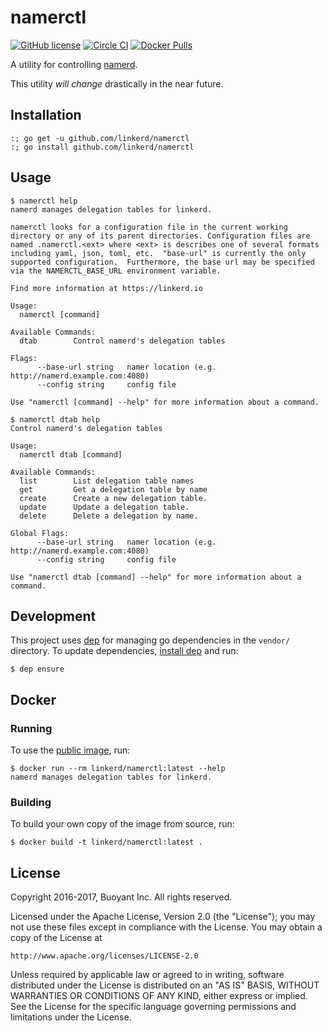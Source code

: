 # namerctl #

[![GitHub license][license-badge]](LICENSE)
[![Circle CI][namerctl-ci-badge]][namerctl-ci]
[![Docker Pulls][docker-badge]][docker]

A utility for controlling [namerd](https://github.com/linkerd/linkerd/tree/master/namerd).

This utility _will change_ drastically in the near future.

## Installation ##

```
:; go get -u github.com/linkerd/namerctl
:; go install github.com/linkerd/namerctl
```

## Usage ##

```
$ namerctl help
namerd manages delegation tables for linkerd.

namerctl looks for a configuration file in the current working
directory or any of its parent directories. Configuration files are
named .namerctl.<ext> where <ext> is describes one of several formats
including yaml, json, toml, etc.  "base-url" is currently the only
supported configuration.  Furthermore, the base url may be specified
via the NAMERCTL_BASE_URL environment variable.

Find more information at https://linkerd.io

Usage:
  namerctl [command]

Available Commands:
  dtab        Control namerd's delegation tables

Flags:
      --base-url string   namer location (e.g. http://namerd.example.com:4080)
      --config string     config file

Use "namerctl [command] --help" for more information about a command.
```
```
$ namerctl dtab help
Control namerd's delegation tables

Usage:
  namerctl dtab [command]

Available Commands:
  list        List delegation table names
  get         Get a delegation table by name
  create      Create a new delegation table.
  update      Update a delegation table.
  delete      Delete a delegation by name.

Global Flags:
      --base-url string   namer location (e.g. http://namerd.example.com:4080)
      --config string     config file

Use "namerctl dtab [command] --help" for more information about a command.
```

## Development ##

This project uses [dep](https://github.com/golang/dep) for managing go
dependencies in the `vendor/` directory. To update dependencies,
[install dep](https://github.com/golang/dep#installation) and run:

```
$ dep ensure
```

## Docker ##

### Running ###

To use the [public image][docker], run:

```
$ docker run --rm linkerd/namerctl:latest --help
namerd manages delegation tables for linkerd.
```

### Building ###

To build your own copy of the image from source, run:

```
$ docker build -t linkerd/namerctl:latest .
```

## License ##

Copyright 2016-2017, Buoyant Inc. All rights reserved.

Licensed under the Apache License, Version 2.0 (the "License"); you may not use
these files except in compliance with the License. You may obtain a copy of the
License at

    http://www.apache.org/licenses/LICENSE-2.0

Unless required by applicable law or agreed to in writing, software distributed
under the License is distributed on an "AS IS" BASIS, WITHOUT WARRANTIES OR
CONDITIONS OF ANY KIND, either express or implied. See the License for the
specific language governing permissions and limitations under the License.

<!-- references -->
[license-badge]: https://img.shields.io/github/license/linkerd/namerctl.svg
[namerctl-ci-badge]: https://circleci.com/gh/linkerd/namerctl/tree/master.svg?style=shield
[namerctl-ci]: https://circleci.com/gh/linkerd/namerctl
[docker-badge]: https://img.shields.io/docker/pulls/linkerd/namerctl.svg
[docker]: https://hub.docker.com/r/linkerd/namerctl/
